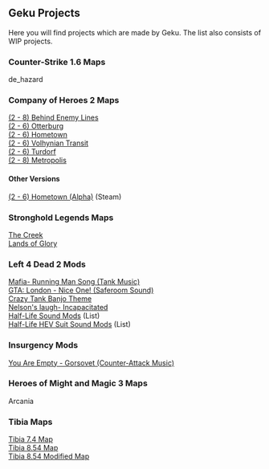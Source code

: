 ## Geku Projects

Here you will find projects which are made by Geku. The list also consists of WIP projects.

### Counter-Strike 1.6 Maps

de_hazard

### Company of Heroes 2 Maps

[(2 - 8) Behind Enemy Lines](https://gekusite.github.io/COH2001/)<br/>
[(2 - 6) Otterburg](https://gekusite.github.io/COH2002/)<br/>
[(2 - 6) Hometown](https://gekusite.github.io/COH2003/)<br/>
[(2 - 6) Volhynian Transit](https://gekusite.github.io/COH2004/)<br/>
[(2 - 6) Turdorf](https://gekusite.github.io/COH2005/)<br/>
[(2 - 8) Metropolis](https://gekusite.github.io/COH2006/)<br/>

#### Other Versions

[(2 - 6) Hometown (Alpha)](https://steamcommunity.com/sharedfiles/filedetails/?id=761043435/) (Steam) <br/>

### Stronghold Legends Maps

[The Creek](https://gekusite.github.io/SHL001/)<br/>
[Lands of Glory](https://gekusite.github.io/SHL002/)<br/>

### Left 4 Dead 2 Mods

[Mafia- Running Man Song (Tank Music)](https://gekusite.github.io/L4D2001/)<br/>
[GTA: London - Nice One! (Saferoom Sound)](https://gekusite.github.io/L4D2002/)<br/>
[Crazy Tank Banjo Theme](https://gekusite.github.io/L4D2003/)<br/>
[Nelson's laugh- Incapacitated](https://gekusite.github.io/L4D2004/)<br/>
[Half-Life Sound Mods](https://gekusite.github.io/L4D2L001/) (List)<br/>
[Half-Life HEV Suit Sound Mods](https://gekusite.github.io/L4D2L002/) (List)<br/>

### Insurgency Mods

[You Are Empty - Gorsovet (Counter-Attack Music)](https://gekusite.github.io/INSR001/)<br/>

### Heroes of Might and Magic 3 Maps

Arcania

### Tibia Maps

[Tibia 7.4 Map](https://gekusite.github.io/TB001/)<br/>
[Tibia 8.54 Map](https://gekusite.github.io/TB002/)<br/>
[Tibia 8.54 Modified Map](https://gekusite.github.io/TB003/)<br/>

